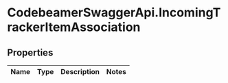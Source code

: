 # CodebeamerSwaggerApi.IncomingTrackerItemAssociation

## Properties
Name | Type | Description | Notes
------------ | ------------- | ------------- | -------------
